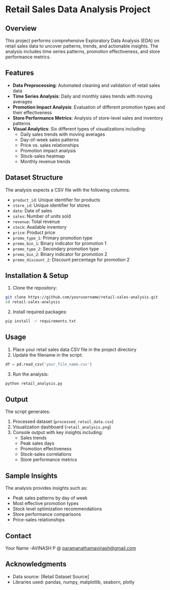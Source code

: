 # Retail Sales Data Analysis Project

## Overview
This project performs comprehensive Exploratory Data Analysis (EDA) on retail sales data to uncover patterns, trends, and actionable insights. The analysis includes time series patterns, promotion effectiveness, and store performance metrics.

## Features
- **Data Preprocessing**: Automated cleaning and validation of retail sales data
- **Time Series Analysis**: Daily and monthly sales trends with moving averages
- **Promotion Impact Analysis**: Evaluation of different promotion types and their effectiveness
- **Store Performance Metrics**: Analysis of store-level sales and inventory patterns
- **Visual Analytics**: Six different types of visualizations including:
  - Daily sales trends with moving averages
  - Day-of-week sales patterns
  - Price vs. sales relationships
  - Promotion impact analysis
  - Stock-sales heatmap
  - Monthly revenue trends

## Dataset Structure
The analysis expects a CSV file with the following columns:
- `product_id`: Unique identifier for products
- `store_id`: Unique identifier for stores
- `date`: Date of sales
- `sales`: Number of units sold
- `revenue`: Total revenue
- `stock`: Available inventory
- `price`: Product price
- `promo_type_1`: Primary promotion type
- `promo_bin_1`: Binary indicator for promotion 1
- `promo_type_2`: Secondary promotion type
- `promo_bin_2`: Binary indicator for promotion 2
- `promo_discount_2`: Discount percentage for promotion 2

## Installation & Setup
1. Clone the repository:
```bash
git clone https://github.com/yourusername/retail-sales-analysis.git
cd retail-sales-analysis
```

2. Install required packages:
```bash
pip install -r requirements.txt
```

## Usage
1. Place your retail sales data CSV file in the project directory
2. Update the filename in the script:
```python
df = pd.read_csv('your_file_name.csv')
```

3. Run the analysis:
```bash
python retail_analysis.py
```

## Output
The script generates:
1. Processed dataset (`processed_retail_data.csv`)
2. Visualization dashboard (`retail_analysis.png`)
3. Console output with key insights including:
   - Sales trends
   - Peak sales days
   - Promotion effectiveness
   - Stock-sales correlations
   - Store performance metrics

## Sample Insights
The analysis provides insights such as:
- Peak sales patterns by day of week
- Most effective promotion types
- Stock level optimization recommendations
- Store performance comparisons
- Price-sales relationships

## Contact
Your Name -AVINASH P @ paramanathamavinash@gmail.com

## Acknowledgments
- Data source: [Retail Dataset Source]
- Libraries used: pandas, numpy, matplotlib, seaborn, plotly
